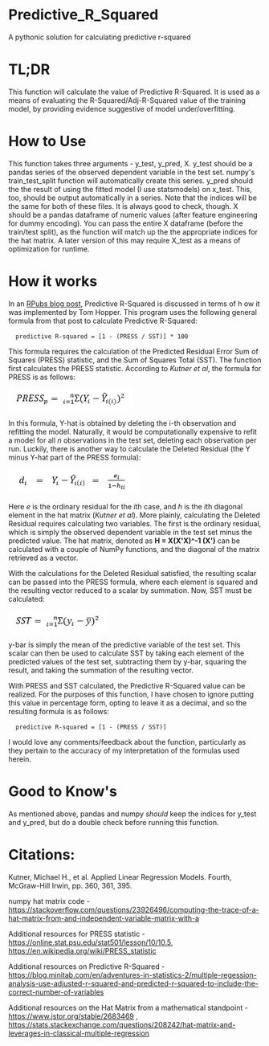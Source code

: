 # Predictive_R_Squared
A pythonic solution for calculating predictive r-squared

# TL;DR

This function will calculate the value of Predictive R-Squared. It is used as a means of evaluating the R-Squared/Adj-R-Squared value of the training model, by providing evidence suggestive of model under/overfitting. 


# How to Use

This function takes three arguments - y_test, y_pred, X. y_test should be a pandas series of the observed dependent variable in the test set. numpy's train_test_split function will automatically create this series. y_pred should the the result of using the fitted model (I use statsmodels) on x_test. This, too, should be output automatically in a series. Note that the indices will be the same for both of these files. It is always good to check, though. X should be a pandas dataframe of numeric values (after feature engineering for dummy encoding). You can pass the entire X dataframe (before the train/test split), as the function will match up the the appropriate indices for the hat matrix. A later version of this may require X_test as a means of optimization for runtime.


# How it works

In an [RPubs blog post](https://rpubs.com/RatherBit/102428), Predictive R-Squared is discussed in terms of h ow it was implemented by Tom Hopper. This program uses the following general formula from that post to calculate Predictive R-Squared:

      predictive R-squared = [1 - (PRESS / SST)] * 100

This formula requires the calculation of the Predicted Residual Error Sum of Squares (PRESS) statistic, and the Sum of Squares Total (SST). The function first calculates the PRESS statistic. According to *Kutner et al*, the formula for PRESS is as follows:
  
   ![PRESS](https://raw.githubusercontent.com/Benischeck/images-formulas/main/PRESSformula.JPG)


In this formula, Y-hat is obtained by deleting the i-th observation and refitting the model. Naturally, it would be computationally expensive to refit a model for all *n* observations in the test set, deleting each observation per run. Luckily, there is another way to calculate the Deleted Residual (the Y minus Y-hat part of the PRESS formula):

   ![DeletedResidual](https://raw.githubusercontent.com/Benischeck/images-formulas/main/DeletedResidual.JPG)

Here *e* is the ordinary residual for the *i*th case, and *h* is the *i*th diagonal element in the hat matrix (*Kutner et al*). More plainly, calculating the Deleted Residual requires calculating two variables. The first is the ordinary residual, which is simply the observed dependent variable in the test set minus the predicted value. The hat matrix, denoted as **H = X(X'X)^-1 (X')** can be calculated with a couple of NumPy functions, and the diagonal of the matrix retrieved as a vector. 

With the calculations for the Deleted Residual satisfied, the resulting scalar can be passed into the PRESS formula, where each element is squared and the resulting vector reduced to a scalar by summation. Now, SST must be calculated:

   ![SST](https://raw.githubusercontent.com/Benischeck/images-formulas/main/SST.JPG)

y-bar is simply the mean of the predictive variable of the test set. This scalar can then be used to calculate SST by taking each element of the predicted values of the test set, subtracting them by y-bar, squaring the result, and taking the summation of the resulting vector. 

With PRESS and SST calculated, the Predictive R-Squared value can be realized. For the purposes of this function, I have chosen to ignore putting this value in percentage form, opting to leave it as a decimal, and so the resulting formula is as follows:

      predictive R-squared = [1 - (PRESS / SST)]



I would love any comments/feedback about the function, particularly as they pertain to the accuracy of my interpretation of the formulas used herein. 


# Good to Know's

As mentioned above, pandas and numpy *should* keep the indices for y_test and y_pred, but do a double check before running this function.


# Citations:

Kutner, Michael H., et al. Applied Linear Regression Models. Fourth, McGraw-Hill Irwin, pp. 360, 361, 395.

numpy hat matrix code - https://stackoverflow.com/questions/23926496/computing-the-trace-of-a-hat-matrix-from-and-independent-variable-matrix-with-a

Additional resources for PRESS statistic - https://online.stat.psu.edu/stat501/lesson/10/10.5, https://en.wikipedia.org/wiki/PRESS_statistic

Additional resources on Predictive R-Squared - https://blog.minitab.com/en/adventures-in-statistics-2/multiple-regession-analysis-use-adjusted-r-squared-and-predicted-r-squared-to-include-the-correct-number-of-variables

Additional resources on the Hat Matrix from a mathematical standpoint - https://www.jstor.org/stable/2683469    ,    https://stats.stackexchange.com/questions/208242/hat-matrix-and-leverages-in-classical-multiple-regression


